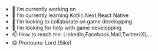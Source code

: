 - 🔭 I’m currently working on 
- 🌱 I’m currently learning Kotlin,Next,React Native
- 👯 I’m looking to collaborate on game developping
- 🤔 I’m looking for help with game developping
- 📫 How to reach me: Linkedin,Facebook,Mail,Twitter(X),...
- 😄 Pronouns: Lord (Sike)
